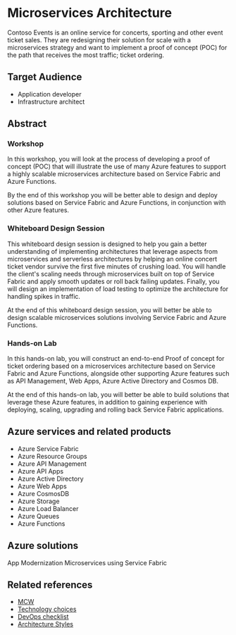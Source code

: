 # Microservices Architecture

Contoso Events is an online service for concerts, sporting and other event ticket sales. They are redesigning their solution for scale with a microservices strategy and want to implement a proof of concept (POC) for the path that receives the most traffic; ticket ordering.

## Target Audience

- Application developer
- Infrastructure architect

## Abstract

### Workshop

In this workshop, you will look at the process of developing a proof of concept (POC) that will illustrate the use of many Azure features to support a highly scalable microservices architecture based on Service Fabric and Azure Functions.

By the end of this workshop you will be better able to design and deploy solutions based on Service Fabric and Azure Functions, in conjunction with other Azure features.

### Whiteboard Design Session

This whiteboard design session is designed to help you gain a better understanding of implementing architectures that leverage aspects from microservices and serverless architectures by helping an online concert ticket vendor survive the first five minutes of crushing load. You will handle the client's scaling needs through microservices built on top of Service Fabric and apply smooth updates or roll back failing updates. Finally, you will design an implementation of load testing to optimize the architecture for handling spikes in traffic.

At the end of this whiteboard design session, you will better be able to design scalable microservices solutions involving Service Fabric and Azure Functions.

### Hands-on Lab

In this hands-on lab, you will construct an end-to-end Proof of concept for ticket ordering based on a microservices architecture based on Service Fabric and Azure Functions, alongside other supporting Azure features such as API Management, Web Apps, Azure Active Directory and Cosmos DB.

At the end of this hands-on lab, you will better be able to build solutions that leverage these Azure features, in addition to gaining experience with deploying, scaling, upgrading and rolling back Service Fabric applications.

## Azure services and related products

- Azure Service Fabric
- Azure Resource Groups
- Azure API Management
- Azure  API Apps
- Azure Active Directory
- Azure Web Apps
- Azure CosmosDB
- Azure Storage
- Azure Load Balancer
- Azure Queues
- Azure Functions

## Azure solutions

App Modernization
Microservices using Service Fabric

## Related references

- [MCW](https://github.com/Microsoft/MCW)
- [Technology choices](https://docs.microsoft.com/en-us/azure/architecture/guide/technology-choices/compute-overview)
- [DevOps checklist](https://docs.microsoft.com/en-us/azure/architecture/checklist/dev-ops)
- [Architecture Styles](https://docs.microsoft.com/en-us/azure/architecture/guide/architecture-styles)
